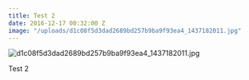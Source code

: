 ```yaml
---
title: Test 2
date: 2016-12-17 00:32:00 Z
image: "/uploads/d1c08f5d3dad2689bd257b9ba9f93ea4_1437182011.jpg"
---
```


![d1c08f5d3dad2689bd257b9ba9f93ea4_1437182011.jpg](/uploads/d1c08f5d3dad2689bd257b9ba9f93ea4_1437182011.jpg)

Test 2